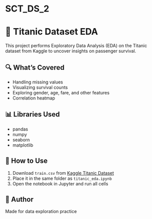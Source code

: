 # SCT_DS_2
# 🚢 Titanic Dataset EDA

This project performs Exploratory Data Analysis (EDA) on the Titanic dataset from Kaggle to uncover insights on passenger survival.

## 🔍 What’s Covered

- Handling missing values
- Visualizing survival counts
- Exploring gender, age, fare, and other features
- Correlation heatmap

## 📊 Libraries Used

- pandas
- numpy
- seaborn
- matplotlib

## 🚀 How to Use

1. Download `train.csv` from [Kaggle Titanic Dataset](https://www.kaggle.com/c/titanic/data)
2. Place it in the same folder as `titanic_eda.ipynb`
3. Open the notebook in Jupyter and run all cells

## 📎 Author

Made for data exploration practice

